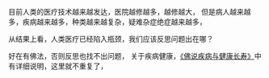 目前人类的医疗技术越来越发达，医院越修越多，越修越大，
但是病人越来越多，疾病越来越多，种类越来越复杂，疑难杂症绝症越来越多，

从结果上看，人类医疗已经陷入瓶颈，我们应该反思问题出在哪？

好在有佛法，否则反思也找不出问题，
关于疾病健康，[《佛说疾病与健康长寿》](https://www.kancloud.cn/luojiangtao/foshuojiankang)中有详细说明，这里就不重复了，

